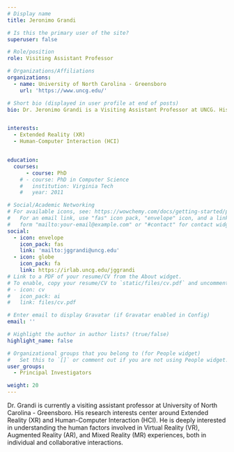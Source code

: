 ```yaml
---
# Display name
title: Jeronimo Grandi

# Is this the primary user of the site?
superuser: false

# Role/position
role: Visiting Assistant Professor

# Organizations/Affiliations
organizations:
  - name: University of North Carolina - Greensboro
    url: 'https://www.uncg.edu/'

# Short bio (displayed in user profile at end of posts)
bio: Dr. Jeronimo Grandi is a Visiting Assistant Professor at UNCG. His research interests center around Extended Reality (XR) and Human-Computer Interaction (HCI).


interests:
  - Extended Reality (XR)
  - Human-Computer Interaction (HCI)


education:
  courses:
      - course: PhD
    # - course: PhD in Computer Science
    #   institution: Virginia Tech
    #   year: 2011

# Social/Academic Networking
# For available icons, see: https://wowchemy.com/docs/getting-started/page-builder/#icons
#   For an email link, use "fas" icon pack, "envelope" icon, and a link in the
#   form "mailto:your-email@example.com" or "#contact" for contact widget.
social:
  - icon: envelope
    icon_pack: fas
    link: 'mailto:jggrandi@uncg.edu'
  - icon: globe
    icon_pack: fa
    link: https://irlab.uncg.edu/jggrandi
# Link to a PDF of your resume/CV from the About widget.
# To enable, copy your resume/CV to `static/files/cv.pdf` and uncomment the lines below.
# - icon: cv
#   icon_pack: ai
#   link: files/cv.pdf

# Enter email to display Gravatar (if Gravatar enabled in Config)
email: ''

# Highlight the author in author lists? (true/false)
highlight_name: false

# Organizational groups that you belong to (for People widget)
#   Set this to `[]` or comment out if you are not using People widget.
user_groups:
  - Principal Investigators

weight: 20
---
```


Dr. Grandi is currently a visiting assistant professor at University of North Carolina - Greensboro. His research interests center around Extended Reality (XR) and Human-Computer Interaction (HCI). He is deeply interested in understanding the human factors involved in Virtual Reality (VR), Augmented Reality (AR), and Mixed Reality (MR) experiences, both in individual and collaborative interactions.